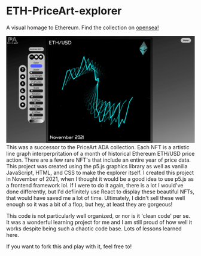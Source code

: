 # ETH-PriceArt-explorer
A visual homage to Ethereum. Find the collection on [opensea!](https://opensea.io/collection/ethusd)

![Eth PriceArt](./eth1.png "Eth PriceArt Explorer.")
This was a successor to the PriceArt ADA collection. Each NFT is a artistic line graph interperpritation of a month of historical Ethereum ETH/USD price action. There are a few rare NFT's that include an entire year of price data. This project was created using the p5.js graphics library as well as vanilla JavaScript, HTML, and CSS to make the explorer itself. I created this project in November of 2021, when I thought it would be a good idea to use p5.js as a frontend framework lol. If I were to do it again, there is a lot I would've done differently, but I'd defiinitely use React to display these beautiful NFTs, that would have saved me a lot of time. Ultimately, I didn't sell these well enough so it was a bit of a flop, but hey, at least they are gorgeous!

This code is not particularly well organized, or nor is it 'clean code' per se. It was a wonderful learning project for me and I am still proud of how well it works despite being such a chaotic code base. Lots of lessons learned here. 

If you want to fork this and play with it, feel free to!
